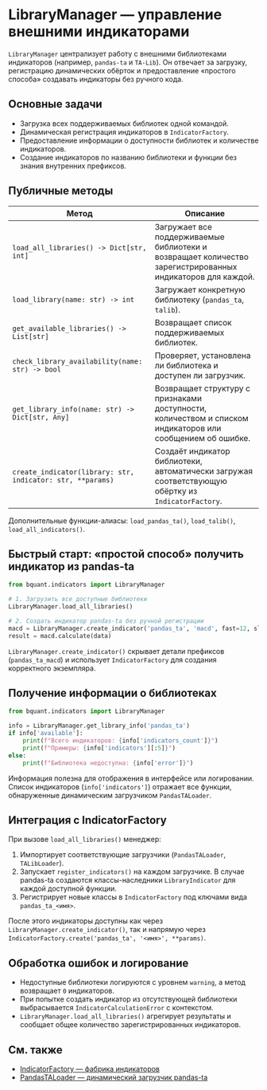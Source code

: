 # LibraryManager — управление внешними индикаторами

`LibraryManager` централизует работу с внешними библиотеками индикаторов (например, `pandas-ta` и `TA-Lib`).
Он отвечает за загрузку, регистрацию динамических обёрток и предоставление «простого способа» создавать
индикаторы без ручного кода.

## Основные задачи

- Загрузка всех поддерживаемых библиотек одной командой.
- Динамическая регистрация индикаторов в `IndicatorFactory`.
- Предоставление информации о доступности библиотек и количестве индикаторов.
- Создание индикаторов по названию библиотеки и функции без знания внутренних префиксов.

## Публичные методы

| Метод | Описание |
|-------|----------|
| `load_all_libraries() -> Dict[str, int]` | Загружает все поддерживаемые библиотеки и возвращает количество зарегистрированных индикаторов для каждой. |
| `load_library(name: str) -> int` | Загружает конкретную библиотеку (`pandas_ta`, `talib`). |
| `get_available_libraries() -> List[str]` | Возвращает список поддерживаемых библиотек. |
| `check_library_availability(name: str) -> bool` | Проверяет, установлена ли библиотека и доступен ли загрузчик. |
| `get_library_info(name: str) -> Dict[str, Any]` | Возвращает структуру с признаками доступности, количеством и списком индикаторов или сообщением об ошибке. |
| `create_indicator(library: str, indicator: str, **params)` | Создаёт индикатор библиотеки, автоматически загружая соответствующую обёртку из `IndicatorFactory`. |

Дополнительные функции-алиасы: `load_pandas_ta()`, `load_talib()`, `load_all_indicators()`.

## Быстрый старт: «простой способ» получить индикатор из pandas-ta

```python
from bquant.indicators import LibraryManager

# 1. Загрузить все доступные библиотеки
LibraryManager.load_all_libraries()

# 2. Создать индикатор pandas-ta без ручной регистрации
macd = LibraryManager.create_indicator('pandas_ta', 'macd', fast=12, slow=26, signal=9)
result = macd.calculate(data)
```

`LibraryManager.create_indicator()` скрывает детали префиксов (`pandas_ta_macd`) и использует
`IndicatorFactory` для создания корректного экземпляра.

## Получение информации о библиотеках

```python
from bquant.indicators import LibraryManager

info = LibraryManager.get_library_info('pandas_ta')
if info['available']:
    print(f"Всего индикаторов: {info['indicators_count']}")
    print(f"Примеры: {info['indicators'][:5]}")
else:
    print(f"Библиотека недоступна: {info['error']}")
```

Информация полезна для отображения в интерфейсе или логировании. Список индикаторов (`info['indicators']`) отражает
все функции, обнаруженные динамическим загрузчиком `PandasTALoader`.

## Интеграция с IndicatorFactory

При вызове `load_all_libraries()` менеджер:

1. Импортирует соответствующие загрузчики (`PandasTALoader`, `TALibLoader`).
2. Запускает `register_indicators()` на каждом загрузчике. В случае pandas-ta создаются классы-наследники
   `LibraryIndicator` для каждой доступной функции.
3. Регистрирует новые классы в `IndicatorFactory` под ключами вида `pandas_ta_<имя>`.

После этого индикаторы доступны как через `LibraryManager.create_indicator()`, так и напрямую через
`IndicatorFactory.create('pandas_ta', '<имя>', **params)`.

## Обработка ошибок и логирование

- Недоступные библиотеки логируются с уровнем `warning`, а метод возвращает `0` индикаторов.
- При попытке создать индикатор из отсутствующей библиотеки выбрасывается `IndicatorCalculationError` с контекстом.
- `LibraryManager.load_all_libraries()` агрегирует результаты и сообщает общее количество зарегистрированных индикаторов.

## См. также

- [IndicatorFactory — фабрика индикаторов](factory.md)
- [PandasTALoader — динамический загрузчик pandas-ta](../indicators/README.md)
